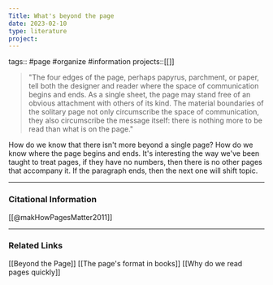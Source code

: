 ```yaml
---
Title: What's beyond the page
date: 2023-02-10
type: literature
project:
---
```

tags:: #page #organize #information
projects::[[]]

> "The four edges of the page, perhaps papyrus, parchment, or paper, tell both the designer and reader where the space of communication begins and ends. As a single sheet, the page may stand free of an obvious attachment with others of its kind. The material boundaries of the solitary page not only circumscribe the space of communication, they also circumscribe the message itself: there is nothing more to be read than what is on the page."

How do we know that there isn't more beyond a single page? How do we know where the page begins and ends. It's interesting the way we've been taught to treat pages, if they have no numbers, then there is no other pages that accompany it. If the paragraph ends, then the next one will shift topic.

---
### Citational Information

[[@makHowPagesMatter2011]]

---

### Related Links

[[Beyond the Page]]
[[The page's format in books]]
[[Why do we read pages quickly]]